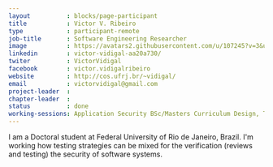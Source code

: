 ```yaml
---
layout          : blocks/page-participant
title           : Victor V. Ribeiro
type            : participant-remote
job-title       : Software Engineering Researcher
image           : https://avatars2.githubusercontent.com/u/107245?v=3&u=68681e68d103fd4a0f5a3636bab4be444bbf19f5&s=400
linkedin        : victor-vidigal-aa20a730/
twiter          : VictorVidigal
facebook        : victor.vidigalribeiro
website         : http://cos.ufrj.br/~vidigal/
email           : victorvidigal@gmail.com
project-leader  :
chapter-leader  :
status          : done
working-sessions: Application Security BSc/Masters Curriculum Design, Threat Modeling Cheat Sheet, Threat Modeling Templates, Define Agile Security Practices, GraphQL Security Review, OWASP Risk Rating Management Project, Webgoat, Writing Security Tests
---
```


I am a Doctoral student at Federal University of Rio de Janeiro, Brazil. I'm working how testing strategies can be mixed for the verification (reviews and testing) the security of software systems.
